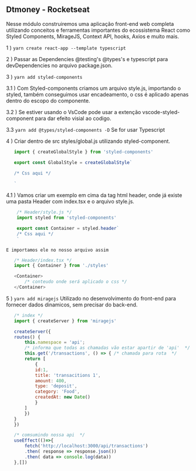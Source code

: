 ## Dtmoney - Rocketseat

Nesse módulo construiremos uma aplicação front-end web completa utilizando conceitos e ferramentas importantes do ecossistema React como Styled Components, MirageJS, Context API, hooks, Axios e muito mais.

 1 ) `yarn create react-app --template typescript`
 
 2 ) Passar as Dependencies @testing's @types's e typescript para devDependencies no arquivo package.json.

 3 ) `yarn add styled-components`

 3.1 ) Com Styled-components criamos um arquivo style.js, importando o styled, também conseguimos usar encadeamento, o css é aplicado apenas dentro do escopo do componente.
 
 3.2 ) Se estiver usando o VsCode pode usar a extenção vscode-styled-component para dar efeito visial ao codigo.

 3.3 `yarn add @types/styled-components -D` Se for usar Typescript

 4 ) Criar dentro de src styles/global.js utilizando styled-component.

 ~~~Javascript
    import { createGlobalStyle } from 'styled-components'

    export const GlobalStyle = createGlobalStyle`
    
    /* Css aqui */

    `
~~~
 
 4.1 ) Vamos criar um exemplo em cima da tag html header, onde já existe uma pasta Header com index.tsx e o arquivo style.js.

~~~Javascript
    /* Header/style.js */
    import styled from 'styled-components'

    export const Container = styled.header`
    /* Css aqui */
    `
~~~

    E importamos ele no nosso arquivo assim

 ~~~Javascript
    /* Header/index.tsx */
    import { Container } from './styles'

    <Container>
        /* conteudo onde será aplicado o css */
    </Container>
~~~
 
 5 ) `yarn add miragejs` Utilizado  no desenvolvimento do front-end para fornecer dados dinamicos, sem precisar do back-end.


 ~~~Javascript
    /* index */
    import { createServer } from 'miragejs'

    createServer({
    routes() {
        this.namespace = 'api';
        /* informa que todas as chamadas vão estar apartir de 'api'  */
        this.get('/transactions', () => { /* chamada para rota  */
        return [
            {
            id:1,
            title: 'transacitions 1',
            amount: 400,
            type: 'deposit',
            category: 'Food',
            createdAt: new Date()
            }
        ]
        })
    }
    })

    /* comsumindo nossa api  */
    useEffect(()=>{
        fetch('http://localhost:3000/api/transactions')
        .then( response => response.json())
        .then( data => console.log(data))
    },[])
~~~